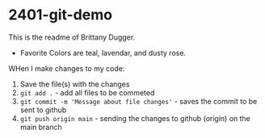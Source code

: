 # 2401-git-demo

This is the readme of Brittany Dugger. 

- Favorite Colors are teal, lavendar, and dusty rose. 

WHen I make changes to my code: 
1. Save the file(s) with the changes 
2. `git add .` - add all files to be commeted 
3. `git commit -m 'Message about file changes'` - saves the commit to be sent to github
4. `git push origin main` - sending the changes to github (origin) on the main branch
